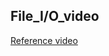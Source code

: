 ## File_I/O_video

[Reference video](https://drive.google.com/file/d/1VDqw6D_BwGcxBEgwt_OLltSI8GwBhVs3/view?usp=sharing)
